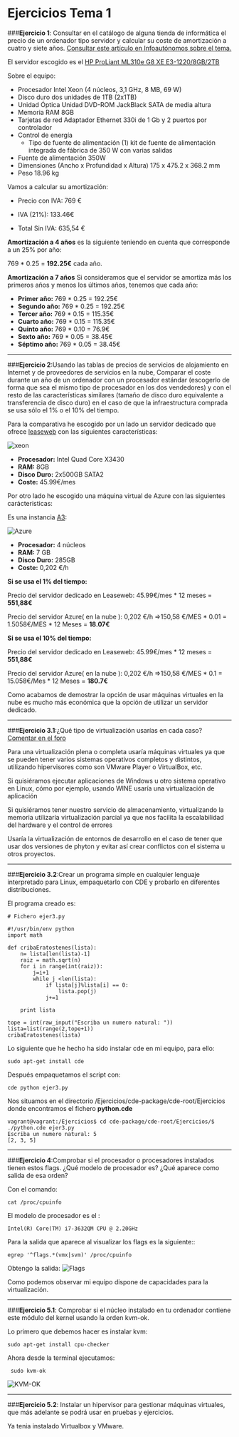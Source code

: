 # **Ejercicios Tema 1**

###**Ejercicio 1**: Consultar en el catálogo de alguna tienda de informática el precio de un ordenador tipo servidor y calcular su coste de amortización a cuatro y siete años. [Consultar este artículo en Infoautónomos sobre el tema.](http://infoautonomos.eleconomista.es/consultas-a-la-comunidad/988/)

El servidor escogido es el [HP ProLiant ML310e G8 XE E3-1220/8GB/2TB](https://www.pccomponentes.com/hp-proliant-ml310e-g8-xe-e3-1220-8gb-2tb)

Sobre el equipo:

 - Procesador  Intel Xeon (4 núcleos, 3,1 GHz, 8 MB, 69 W)
 - Disco duro dos unidades de 1TB (2x1TB)
 - Unidad Óptica Unidad DVD-ROM JackBlack SATA de media altura
 - Memoria RAM 8GB
 - Tarjetas de red Adaptador Ethernet 330i de 1 Gb y 2 puertos por controlador
 - Control de energía
	 - Tipo de fuente de alimentación (1) kit de fuente de alimentación integrada de fábrica de 350 W con varias salidas
 - Fuente de alimentación 350W
 - Dimensiones (Ancho x Profundidad x Altura) 175 x 475.2 x 368.2 mm
 - Peso 18.96 kg

Vamos a calcular su amortización:

- Precio con IVA:  769 € 

- IVA (21%): 133.46€

- Total Sin IVA:  635,54 € 

**Amortización a 4 años** es la siguiente teniendo en cuenta que corresponde a un 25% por año:

769  * 0.25  =  **192.25€** cada año.

**Amortización a 7 años**
Si consideramos que el servidor  se amortiza más los primeros años y menos los últimos años, tenemos que cada año:

- **Primer año:** 769 * 0.25  = 192.25€
- **Segundo año:** 769 * 0.25 = 192.25€ 
- **Tercer año:** 769 * 0.15 = 115.35€
-  **Cuarto año:** 769 * 0.15 = 115.35€
- **Quinto año:** 769 * 0.10 = 76.9€
- **Sexto año:** 769  * 0.05 = 38.45€
- **Séptimo año:** 769 * 0.05 = 38.45€

----------
###**Ejercicio 2**:Usando las tablas de precios de servicios de alojamiento en Internet y de proveedores de servicios en la nube, Comparar el coste durante un año de un ordenador con un procesador estándar (escogerlo de forma que sea el mismo tipo de procesador en los dos vendedores) y con el resto de las características similares (tamaño de disco duro equivalente a transferencia de disco duro) en el caso de que la infraestructura comprada se usa sólo el 1% o el 10% del tiempo.

Para la comparativa he escogido por un lado un servidor dedicado que ofrece  [leaseweb](https://www.leaseweb.com/dedicated-server/configure/23895) con las siguientes características:

![xeon](http://i1266.photobucket.com/albums/jj540/Juantan_Tonio/ejer2a_zps1nvq2srm.png)

- **Procesador:** Intel Quad Core X3430
- **RAM:**  8GB
- **Disco Duro:**  2x500GB SATA2  
- **Coste:**  45.99€/mes

Por otro lado he escogido una máquina virtual de Azure con las siguientes carácteristicas:

Es una instancia [A3](https://azure.microsoft.com/es-es/pricing/calculator/):

![Azure](http://i1266.photobucket.com/albums/jj540/Juantan_Tonio/ejer2b_zpsijsfptd3.png)

- **Procesador:** 4 núcleos
- **RAM:**  7 GB
- **Disco Duro:** 285GB 
- **Coste:**  0,202 €/h

**Si se usa el 1% del tiempo:**

Precio del servidor dedicado en Leaseweb: 45.99€/mes * 12 meses = **551,88€**

Precio del servidor Azure( en la nube ): 0,202 €/h =>150,58 €/MES * 0.01 = 1.5058€/MES  * 12 Meses = **18.07€**

**Si se usa el 10% del tiempo:**

Precio del servidor dedicado en Leaseweb: 45.99€/mes * 12 meses = **551,88€**

Precio del servidor Azure( en la nube ): 0,202 €/h =>150,58 €/MES *  0.1 = 15.058€/Mes * 12 Meses = **180.7€**

Como acabamos de demostrar  la opción de usar máquinas virtuales en la nube es mucho más económica que la opción de utilizar un servidor dedicado.


----------
###**Ejercicio 3.1**:¿Qué tipo de virtualización usarías en cada caso? [Comentar en el foro](https://github.com/JJ/IV16-17/issues/1)

Para una virtualización plena o completa usaría máquinas virtuales ya que se pueden tener varios sistemas operativos completos y distintos, utilizando hipervisores como son VMware Player o VirtualBox, etc.

Si quisiéramos ejecutar aplicaciones de  Windows u otro sistema operativo en Linux, cómo por ejemplo, usando WINE usaría una virtualización de aplicación 

Si quisiéramos tener nuestro servicio de almacenamiento, virtualizando la memoria utilizaría virtualización parcial ya que nos facilita la escalabilidad del hardware y el control de errores

Usaría la virtualización de entornos de desarrollo en el caso de tener que usar dos versiones de phyton y evitar así crear conflictos con el sistema u otros proyectos.

----------
###**Ejercicio 3.2**:Crear un programa simple en cualquier lenguaje interpretado para Linux, empaquetarlo con CDE y probarlo en diferentes distribuciones.

El programa creado es:

    # Fichero ejer3.py
    
    #!/usr/bin/env python
	import math
	
	def cribaEratostenes(lista):
		n= lista[len(lista)-1]
		raiz = math.sqrt(n)
		for i in range(int(raiz)):
			j=i+1
			while j <len(lista):
				if lista[j]%lista[i] == 0:
					lista.pop(j)
				j+=1
					
		print lista
	
	tope = int(raw_input("Escriba un numero natural: "))
	lista=list(range(2,tope+1))
	cribaEratostenes(lista)
	
Lo siguiente que he hecho ha sido instalar cde en mi equipo, para ello:

    sudo apt-get install cde
Después empaquetamos el script con:

`cde python ejer3.py  ` 

Nos situamos en el directorio  /Ejercicios/cde-package/cde-root/Ejercicios  donde encontramos el fichero **python.cde** 

    vagrant@vagrant:/Ejercicios$ cd cde-package/cde-root/Ejercicios/$ ./python.cde ejer3.py 
    Escriba un numero natural: 5
	[2, 3, 5]
    
----------
###**Ejercicio 4**:Comprobar si el procesador o procesadores instalados tienen estos flags. ¿Qué modelo de procesador es? ¿Qué aparece como salida de esa orden?


Con el comando:
    
    cat /proc/cpuinfo

El modelo de procesador es el :

	Intel(R) Core(TM) i7-3632QM CPU @ 2.20GHz

Para la salida que aparece al visualizar los flags es la siguiente::

    egrep '^flags.*(vmx|svm)' /proc/cpuinfo
Obtengo la salida:
![Flags](http://i1266.photobucket.com/albums/jj540/Juantan_Tonio/flag_zpsdulstv8i.png)

Como podemos observar mi equipo dispone de capacidades para la virtualización.

----------
###**Ejercicio 5.1**: Comprobar si el núcleo instalado en tu ordenador contiene este módulo del kernel usando la orden kvm-ok.

Lo primero que debemos hacer es instalar kvm:

    sudo apt-get install cpu-checker

Ahora desde la terminal ejecutamos:

	 sudo kvm-ok
![KVM-OK](http://i1266.photobucket.com/albums/jj540/Juantan_Tonio/kvm-ok_zps4uwlthlb.png)



----------
###**Ejercicio 5.2**:  Instalar un hipervisor para gestionar máquinas virtuales, que más adelante se podrá usar en pruebas y ejercicios.

Ya tenia instalado Virtualbox y VMware.
